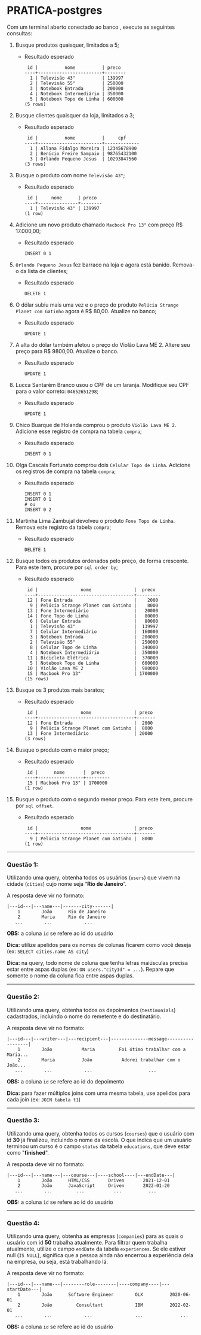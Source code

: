 # PRATICA-postgres

Com um terminal aberto conectado ao banco , execute as seguintes consultas:

1. Busque produtos quaisquer, limitados a 5;
    - Resultado esperado
        
        ```
         id |          nome          | preco  
        ----+------------------------+--------
          1 | Televisão 43"          | 139997
          2 | Televisão 55"          | 250000
          3 | Notebook Entrada       | 200000
          4 | Notebook Intermediário | 350000
          5 | Notebook Topo de Linha | 600000
        (5 rows)
        ```
        
2. Busque clientes quaisquer da loja, limitados a 3;
    - Resultado esperado
        
        ```
         id |          nome          |     cpf     
        ----+------------------------+-------------
          1 | Allana Fidalgo Moreira | 12345678900
          2 | Benício Freire Sampaio | 98765432100
          3 | Orlando Pequeno Jesus  | 10293847560
        (3 rows)
        ```
        
3. Busque o produto com nome `Televisão 43"`;
    - Resultado esperado
        
        ```
         id |     nome      | preco  
        ----+---------------+--------
          1 | Televisão 43" | 139997
        (1 row)
        ```
        
4. Adicione um novo produto chamado `Macbook Pro 13"` com preço R$ 17.000,00;
    - Resultado esperado
        
        ```
        INSERT 0 1
        ```
        
5. `Orlando Pequeno Jesus` fez barraco na loja e agora está banido. Remova-o da lista de clientes;
    - Resultado esperado
        
        ```
        DELETE 1
        ```
        
6. O dólar subiu mais uma vez e o preço do produto `Pelúcia Strange Planet com Gatinho` agora é R$ 80,00. Atualize no banco;
    - Resultado esperado
        
        ```
        UPDATE 1
        ```
        
7. A alta do dólar também afetou o preço do Violão Lava ME 2. Altere seu preço para R$ 9800,00. Atualize o banco.
    - Resultado esperado
        
        ```
        UPDATE 1
        ```
        
8. Lucca Santarém Branco usou o CPF de um laranja. Modifique seu CPF para o valor correto: `04652651298`;
    - Resultado esperado
        
        ```
        UPDATE 1
        ```
        
9. Chico Buarque de Holanda comprou o produto `Violão Lava ME 2`. Adicione esse registro de compra na tabela `compra`;
    - Resultado esperado
        
        ```
        INSERT 0 1
        ```
        
10. Olga Cascais Fortunato comprou dois `Celular Topo de Linha`. Adicione os registros de compra na tabela `compra`;
    - Resultado esperado
        
        ```
        INSERT 0 1
        INSERT 0 1
        # ou
        INSERT 0 2
        ```
        
11. Martinha Lima Zambujal devolveu o produto `Fone Topo de Linha`. Remova este registro da tabela `compra`;
    - Resultado esperado
        
        ```
        DELETE 1
        ```
        
12. Busque todos os produtos ordenados pelo preço, de forma crescente. Para este item, procure por `sql order by`;
    - Resultado esperado
        
        ```
         id |                nome                |  preco  
        ----+------------------------------------+---------
         12 | Fone Entrada                       |    2000
          9 | Pelúcia Strange Planet com Gatinho |    8000
         13 | Fone Intermediário                 |   20000
         14 | Fone Topo de Linha                 |   80000
          6 | Celular Entrada                    |   80000
          1 | Televisão 43"                      |  139997
          7 | Celular Intermediário              |  160000
          3 | Notebook Entrada                   |  200000
          2 | Televisão 55"                      |  250000
          8 | Celular Topo de Linha              |  340000
          4 | Notebook Intermediário             |  350000
         11 | Bicicleta Elétrica                 |  370000
          5 | Notebook Topo de Linha             |  600000
         10 | Violão Lava ME 2                   |  980000
         15 | Macbook Pro 13"                    | 1700000
        (15 rows)
        ```
        
13. Busque os 3 produtos mais baratos;
    - Resultado esperado
        
        ```
         id |                nome                | preco 
        ----+------------------------------------+-------
         12 | Fone Entrada                       |  2000
          9 | Pelúcia Strange Planet com Gatinho |  8000
         13 | Fone Intermediário                 | 20000
        (3 rows)
        ```
        
14. Busque o produto com o maior preço;
    - Resultado esperado
        
        ```
         id |      nome       |  preco  
        ----+-----------------+---------
         15 | Macbook Pro 13" | 1700000
        (1 row)
        ```
        
15. Busque o produto com o segundo menor preço. Para este item, procure por `sql offset`.
    - Resultado esperado
        
        ```
         id |                nome                | preco 
        ----+------------------------------------+-------
          9 | Pelúcia Strange Planet com Gatinho |  8000
        (1 row)
        ```

---------------------------------------------------------------------------------------------

### Questão 1:

Utilizando uma query, obtenha todos os usuários (`users`) que vivem na cidade (`cities`) cujo nome seja “**Rio de Janeiro**”.

A resposta deve vir no formato:

```
|---id---|---name---|-------city-------|
    1        João      Rio de Janeiro
    2        Maria     Rio de Janeiro
   ...        ...            ...
```

**OBS:** a coluna `id` se refere ao id do usuário

**Dica:** utilize apelidos para os nomes de colunas ficarem como você deseja (ex: `SELECT cities.name AS city`)

**Dica:** na query, todo nome de coluna que tenha letras maiúsculas precisa estar entre aspas duplas (ex: `ON users."cityId" = ...`). Repare que somente o nome da coluna fica entre aspas duplas.

---

### Questão 2:

Utilizando uma query, obtenha todos os depoimentos (`testimonials`) cadastrados, incluindo o nome do remetente e do destinatário.

A resposta deve vir no formato:

```
|---id---|---writer---|---recipient---|--------------message------------------|
    1        João           Maria         Foi ótimo trabalhar com a Maria...
    2        Maria          João           Adorei trabalhar com o João...
   ...        ...            ...                     ...
```

**OBS:** a coluna `id` se refere ao id do depoimento

**Dica:** para fazer múltiplos joins com uma mesma tabela, use apelidos para cada join (ex: `JOIN tabela t1`)

---

### Questão 3:

Utilizando uma query, obtenha todos os cursos (`courses`) que o usuário com id **30** já finalizou, incluindo o nome da escola. O que indica que um usuário terminou um curso é o campo `status` da tabela `educations`, que deve estar como "**finished**".

A resposta deve vir no formato:

```
|---id---|---name---|---course---|----school----|---endDate---|
    1        João      HTML/CSS       Driven       2021-12-01
    2        João      JavaScript     Driven       2022-01-20
   ...        ...         ...           ...          ...
```

**OBS:** a coluna `id` se refere ao id do usuário

---

### Questão 4:

Utilizando uma query, obtenha as empresas (`companies`) para as quais o usuário com id **50** trabalha atualmente. Para filtrar quem trabalha atualmente, utilize o campo `endDate` da tabela `experiences`. Se ele estiver null (`IS NULL`), significa que a pessoa ainda não encerrou a experiência dela na empresa, ou seja, está trabalhando lá.

A resposta deve vir no formato:

```
|---id---|---name---|--------role--------|----company----|---startDate---|
    1        João      Software Engineer        OLX          2020-06-01
    2        João         Consultant            IBM          2022-02-01
   ...        ...            ...                ...              ...
```

**OBS:** a coluna `id` se refere ao id do usuário